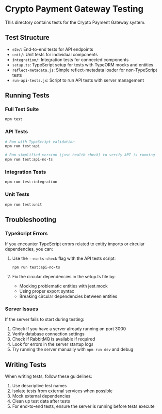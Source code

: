 # Crypto Payment Gateway Testing

This directory contains tests for the Crypto Payment Gateway system.

## Test Structure

- `e2e/`: End-to-end tests for API endpoints
- `unit/`: Unit tests for individual components
- `integration/`: Integration tests for connected components
- `setup.ts`: TypeScript setup for tests with TypeORM mocks and entities
- `reflect-metadata.js`: Simple reflect-metadata loader for non-TypeScript tests
- `run-api-tests.js`: Script to run API tests with server management

## Running Tests

### Full Test Suite

```bash
npm test
```

### API Tests

```bash
# Run with TypeScript validation
npm run test:api

# Run simplified version (just health check) to verify API is running
npm run test:api-no-ts
```

### Integration Tests

```bash
npm run test:integration
```

### Unit Tests

```bash
npm run test:unit
```

## Troubleshooting

### TypeScript Errors

If you encounter TypeScript errors related to entity imports or circular dependencies, you can:

1. Use the `--no-ts-check` flag with the API tests script:
   ```bash
   npm run test:api-no-ts
   ```

2. Fix the circular dependencies in the setup.ts file by:
   - Mocking problematic entities with jest.mock
   - Using proper export syntax
   - Breaking circular dependencies between entities

### Server Issues

If the server fails to start during testing:

1. Check if you have a server already running on port 3000
2. Verify database connection settings
3. Check if RabbitMQ is available if required
4. Look for errors in the server startup logs
5. Try running the server manually with `npm run dev` and debug

## Writing Tests

When writing tests, follow these guidelines:

1. Use descriptive test names
2. Isolate tests from external services when possible
3. Mock external dependencies
4. Clean up test data after tests
5. For end-to-end tests, ensure the server is running before tests execute 
